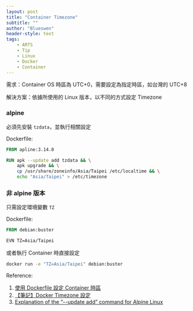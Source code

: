 ```yaml
---
layout: post
title: "Container Timezone"
subtitle: ""
author: "Blueswen"
header-style: text
tags:
    - ARTS
    - Tip
    - Linux
    - Docker
    - Container
---
```


需求：Container OS 時區為 UTC+0，需要設定為指定時區，如台灣的 UTC+8

解決方案：依據所使用的 Linux 版本，以不同的方式設定 Timezone

### alpine

必須先安裝 ```tzdata```，並執行相關設定

Dockerfile:

```Dockerfile
FROM apline:3.14.0

RUN apk --update add tzdata && \
    apk upgrade && \
    cp /usr/share/zoneinfo/Asia/Taipei /etc/localtime && \
    echo "Asia/Taipei" > /etc/timezone
```

### 非 alpine 版本

只需設定環境變數 ```TZ```

Dockerfile:

```Dockerfile
FROM debian:buster

EVN TZ=Asia/Taipei
```

或者執行 Container 時直接設定

```sh
docker run -e "TZ=Asia/Taipei" debian:buster
```

Reference:

1. [使用 Dockerfile 設定 Container 時區](https://cynthiachuang.github.io/Change-Timezone-in-Dockerfile/)
2. [【筆記】Docker Timezone 設定](https://greddyblogs.gitlab.io/2020/01/31/dockerTimeZone/)
3. [Explanation of the “--update add” command for Alpine Linux](https://stackoverflow.com/a/43682030)
